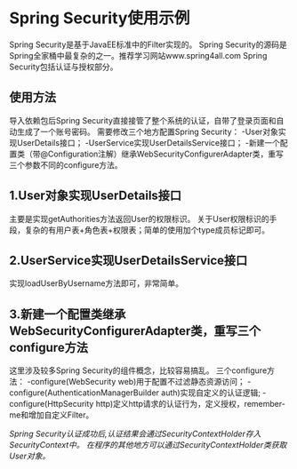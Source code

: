 # Spring Security使用示例

Spring Security是基于JavaEE标准中的Filter实现的。
Spring Security的源码是Spring全家桶中最复杂的之一。推荐学习网站www.spring4all.com
Spring Security包括认证与授权部分。
## 使用方法

导入依赖包后Spring Security直接接管了整个系统的认证，自带了登录页面和自动生成了一个账号密码。
需要修改三个地方配置Spring Security：
    -User对象实现UserDetails接口；
    -UserService实现UserDetailsService接口；
    -新建一个配置类（带@Configuration注解）继承WebSecurityConfigurerAdapter类，重写三个参数不同的configure方法。

## 1.User对象实现UserDetails接口

主要是实现getAuthorities方法返回User的权限标识。
关于User权限标识的手段，复杂的有用户表+角色表+权限表；简单的使用加个type成员标记即可。

## 2.UserService实现UserDetailsService接口
实现loadUserByUsername方法即可，非常简单。

## 3.新建一个配置类继承WebSecurityConfigurerAdapter类，重写三个configure方法

这里涉及较多Spring Security的组件概念，比较容易搞乱。
三个configure方法：
    -configure(WebSecurity web)用于配置不过滤静态资源访问；
    -configure(AuthenticationManagerBuilder auth)实现自定义的认证逻辑;
    -configure(HttpSecurity http)定义http请求的认证行为，定义授权，remember-me和增加自定义Filter。

*Spring Security认证成功后,认证结果会通过SecurityContextHolder存入SecurityContext中。
在程序的其他地方可以通过SecurityContextHolder类获取User对象。*
